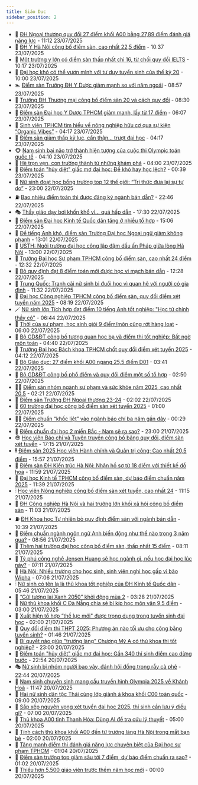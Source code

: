 ```yaml
---
title: Giáo Dục
sidebar_position: 2
---
```


<!-- dantri-giao-duc:START -->
- 🤡 [ĐH Ngoại thương quy đổi 27 điểm khối A00 bằng 27,89 điểm đánh giá năng lực](https://dantri.com.vn/giao-duc/dh-ngoai-thuong-quy-doi-27-diem-khoi-a00-bang-2789-diem-danh-gia-nang-luc-20250723161532396.htm) - 11:12 23/07/2025
- 🗽 [ĐH Y Hà Nội công bố điểm sàn, cao nhất 22,5 điểm](https://dantri.com.vn/giao-duc/dh-y-ha-noi-cong-bo-diem-san-cao-nhat-225-diem-20250722164206679.htm) - 10:37 23/07/2025
- 🚦 [Một trường y lớn có điểm sàn thấp nhất chỉ 16, từ chối quy đổi IELTS](https://dantri.com.vn/giao-duc/mot-truong-y-lon-co-diem-san-thap-nhat-chi-16-tu-choi-quy-doi-ielts-20250723170956718.htm) - 10:17 23/07/2025
- 🌋 [Đại học khó có thể vươn mình với tư duy tuyển sinh của thế kỷ 20](https://dantri.com.vn/giao-duc/dai-hoc-kho-co-the-vuon-minh-voi-tu-duy-tuyen-sinh-cua-the-ky-20-20250723073606542.htm) - 10:00 23/07/2025
- 🏊 [Điểm sàn Trường ĐH Y Dược giảm mạnh so với năm ngoái](https://dantri.com.vn/giao-duc/diem-san-truong-dh-y-duoc-giam-manh-so-voi-nam-ngoai-20250723155221064.htm) - 08:57 23/07/2025
- 🎃 [Trường ĐH Thương mại công bố điểm sàn 20 và cách quy đổi](https://dantri.com.vn/giao-duc/truong-dh-thuong-mai-cong-bo-diem-san-20-va-cach-quy-doi-20250723115134453.htm) - 08:30 23/07/2025
- 💄 [Điểm sàn Đại học Y Dược TPHCM giảm mạnh, lấy từ 17 điểm](https://dantri.com.vn/giao-duc/diem-san-dai-hoc-y-duoc-tphcm-giam-manh-lay-tu-17-diem-20250723130513748.htm) - 06:07 23/07/2025
- 🦅 [Sinh viên TPHCM tìm hiểu về nông nghiệp hữu cơ qua sự kiện “Organic Vibes”](https://dantri.com.vn/giao-duc/sinh-vien-tphcm-tim-hieu-ve-nong-nghiep-huu-co-qua-su-kien-organic-vibes-20250723095206563.htm) - 04:17 23/07/2025
- 🚦 [Điểm sàn giảm thấp kỷ lục, cẩn thận… trượt đại học](https://dantri.com.vn/giao-duc/diem-san-giam-thap-ky-luc-can-than-truot-dai-hoc-20250723111145814.htm) - 04:17 23/07/2025
- 🐵 [Nam sinh bại não trở thành hiện tượng của cuộc thi Olympic toán quốc tế](https://dantri.com.vn/giao-duc/nam-sinh-bai-nao-tro-thanh-hien-tuong-cua-cuoc-thi-olympic-toan-quoc-te-20250723105536202.htm) - 04:10 23/07/2025
- 🐘 [Hè trọn vẹn, con trưởng thành từ những khám phá](https://dantri.com.vn/giao-duc/he-tron-ven-con-truong-thanh-tu-nhung-kham-pha-20250723105544564.htm) - 04:00 23/07/2025
- 🦏 [Điểm toán &quot;hủy diệt&quot; giấc mơ đại học: Đề khó hay học lệch?](https://dantri.com.vn/giao-duc/diem-toan-huy-diet-giac-mo-dai-hoc-de-kho-hay-hoc-lech-20250723071925122.htm) - 00:39 23/07/2025
- 💼 [Nữ sinh đoạt học bổng trường top 12 thế giới: “Tri thức đưa lại sự tự do”](https://dantri.com.vn/giao-duc/nu-sinh-doat-hoc-bong-truong-top-12-the-gioi-tri-thuc-dua-lai-su-tu-do-20250722044805153.htm) - 23:00 22/07/2025
- ⛽️ [Bao nhiêu điểm toán thì được đăng ký ngành bán dẫn?](https://dantri.com.vn/giao-duc/bao-nhieu-diem-toan-thi-duoc-dang-ky-nganh-ban-dan-20250722230249405.htm) - 22:46 22/07/2025
- 🎭 [Thầy giáo dạy bơi khốn khổ vì... quá hấp dẫn](https://dantri.com.vn/giao-duc/thay-giao-day-boi-khon-kho-vi-qua-hap-dan-20250721081103327.htm) - 17:30 22/07/2025
- 🎃 [Điểm sàn Đại học Kinh tế Quốc dân tăng ở nhiều tổ hợp](https://dantri.com.vn/giao-duc/diem-san-dai-hoc-kinh-te-quoc-dan-tang-o-nhieu-to-hop-20250718175922174.htm) - 15:06 22/07/2025
- 🚀 [Đề tiếng Anh khó, điểm sàn Trường Đại học Ngoại ngữ giảm không phanh](https://dantri.com.vn/giao-duc/de-tieng-anh-kho-diem-san-truong-dai-hoc-ngoai-ngu-giam-khong-phanh-20250722195457059.htm) - 13:01 22/07/2025
- 👀 [USTH: Ngôi trường đại học công lập đậm dấu ấn Pháp giữa lòng Hà Nội](https://dantri.com.vn/giao-duc/usth-ngoi-truong-dai-hoc-cong-lap-dam-dau-an-phap-giua-long-ha-noi-20250722163943706.htm) - 13:00 22/07/2025
- 🌝 [Trường Đại học Sư phạm TPHCM công bố điểm sàn, cao nhất 24 điểm](https://dantri.com.vn/giao-duc/truong-dai-hoc-su-pham-tphcm-cong-bo-diem-san-cao-nhat-24-diem-20250722190323995.htm) - 12:32 22/07/2025
- 🤗 [Bỏ quy định đạt 8 điểm toán mới được học vi mạch bán dẫn](https://dantri.com.vn/giao-duc/bo-quy-dinh-dat-8-diem-toan-moi-duoc-hoc-vi-mach-ban-dan-20250722192729304.htm) - 12:28 22/07/2025
- 🦄 [Trung Quốc: Tranh cãi nữ sinh bị đuổi học vì quan hệ với người có gia đình](https://dantri.com.vn/giao-duc/trung-quoc-tranh-cai-nu-sinh-bi-duoi-hoc-vi-quan-he-voi-nguoi-co-gia-dinh-20250721094843478.htm) - 11:32 22/07/2025
- 🦍 [Đại học Công nghiệp TPHCM công bố điểm sàn, quy đổi điểm xét tuyển năm 2025](https://dantri.com.vn/giao-duc/dai-hoc-cong-nghiep-tphcm-cong-bo-diem-san-quy-doi-diem-xet-tuyen-nam-2025-20250722150755408.htm) - 08:19 22/07/2025
- 🪄 [Nữ sinh lớp Tích hợp đạt điểm 10 tiếng Anh tốt nghiệp: &quot;Học từ chính thầy cô&quot;](https://dantri.com.vn/giao-duc/nu-sinh-lop-tich-hop-dat-diem-10-tieng-anh-tot-nghiep-hoc-tu-chinh-thay-co-20250722122617316.htm) - 06:44 22/07/2025
- 🦆 [Thời của sư phạm, học sinh giỏi 9 điểm/môn cũng rớt hàng loạt](https://dantri.com.vn/giao-duc/thoi-cua-su-pham-hoc-sinh-gioi-9-diemmon-cung-rot-hang-loat-20250722103732041.htm) - 06:00 22/07/2025
- 🚀 [Bộ GD&amp;ĐT công bố tương quan học bạ và điểm thi tốt nghiệp: Bất ngờ môn toán](https://dantri.com.vn/giao-duc/bo-gddt-cong-bo-tuong-quan-hoc-ba-va-diem-thi-tot-nghiep-bat-ngo-mon-toan-20250722112517258.htm) - 04:40 22/07/2025
- 🦒 [Trường Đại học Bách khoa TPHCM chốt quy đổi điểm xét tuyển 2025](https://dantri.com.vn/giao-duc/truong-dai-hoc-bach-khoa-tphcm-chot-quy-doi-diem-xet-tuyen-2025-20250722110324065.htm) - 04:12 22/07/2025
- 🤡 [Bộ Giáo dục: 27 điểm khối A00 ngang 25,5 điểm D01](https://dantri.com.vn/giao-duc/bo-giao-duc-27-diem-khoi-a00-ngang-255-diem-d01-20250722103714364.htm) - 03:41 22/07/2025
- 🤔 [Bộ GD&amp;ĐT công bố phổ điểm và quy đổi điểm một số tổ hợp](https://dantri.com.vn/giao-duc/bo-gddt-cong-bo-pho-diem-va-quy-doi-diem-mot-so-to-hop-20250721191621297.htm) - 02:50 22/07/2025
- 🧑‍💻 [Điểm sàn nhóm ngành sư phạm và sức khỏe năm 2025, cao nhất 20,5](https://dantri.com.vn/giao-duc/diem-san-nhom-nganh-su-pham-va-suc-khoe-nam-2025-cao-nhat-205-20250721103957526.htm) - 02:21 22/07/2025
- 🤡 [Điểm sàn Trường ĐH Ngoại thương 23-24](https://dantri.com.vn/giao-duc/diem-san-truong-dh-ngoai-thuong-23-24-20250718173748041.htm) - 02:02 22/07/2025
- 🧠 [60 trường đại học công bố điểm sàn xét tuyển 2025](https://dantri.com.vn/giao-duc/60-truong-dai-hoc-cong-bo-diem-san-xet-tuyen-2025-20250721235633403.htm) - 01:00 22/07/2025
- 🧑‍💻 [Điểm chuẩn “khốc liệt” vào ngành báo chí ba năm gần đây](https://dantri.com.vn/giao-duc/diem-chuan-khoc-liet-vao-nganh-bao-chi-ba-nam-gan-day-20250722070745842.htm) - 00:29 22/07/2025
- 🧠 [Điểm chuẩn đại học 2 miền Bắc - Nam sẽ ra sao?](https://dantri.com.vn/giao-duc/diem-chuan-dai-hoc-2-mien-bac-nam-se-ra-sao-20250721183316761.htm) - 23:00 21/07/2025
- 😎 [Học viện Báo chí và Tuyên truyền công bố bảng quy đổi, điểm sàn xét tuyển](https://dantri.com.vn/giao-duc/hoc-vien-bao-chi-va-tuyen-truyen-cong-bo-bang-quy-doi-diem-san-xet-tuyen-20250722000809176.htm) - 17:15 21/07/2025
- 🕴 [Điểm sàn 2025 Học viện Hành chính và Quản trị công: Cao nhất 20,5 điểm](https://dantri.com.vn/giao-duc/diem-san-2025-hoc-vien-hanh-chinh-va-quan-tri-cong-cao-nhat-205-diem-20250721223726389.htm) - 15:57 21/07/2025
- 🧠 [Điểm sàn ĐH Kiến trúc Hà Nội: Nhận hồ sơ từ 18 điểm với thiết kế đồ họa](https://dantri.com.vn/giao-duc/diem-san-dh-kien-truc-ha-noi-nhan-ho-so-tu-18-diem-voi-thiet-ke-do-hoa-20250721185432672.htm) - 11:59 21/07/2025
- 🚀 [Đại học Kinh tế TPHCM công bố điểm sàn, dự báo điểm chuẩn năm 2025](https://dantri.com.vn/giao-duc/dai-hoc-kinh-te-tphcm-cong-bo-diem-san-du-bao-diem-chuan-nam-2025-20250721183746081.htm) - 11:39 21/07/2025
- 🕯 [Học viện Nông nghiệp công bố điểm sàn xét tuyển, cao nhất 24](https://dantri.com.vn/giao-duc/hoc-vien-nong-nghiep-cong-bo-diem-san-xet-tuyen-cao-nhat-24-20250721181238514.htm) - 11:15 21/07/2025
- 🧰 [ĐH Công nghiệp Hà Nội và hai trường lớn khối xã hội công bố điểm sàn](https://dantri.com.vn/giao-duc/dh-cong-nghiep-ha-noi-va-hai-truong-lon-khoi-xa-hoi-cong-bo-diem-san-20250721175923690.htm) - 11:03 21/07/2025
- ⛽️ [ĐH Khoa học Tự nhiên bỏ quy định điểm sàn với ngành bán dẫn](https://dantri.com.vn/giao-duc/dh-khoa-hoc-tu-nhien-bo-quy-dinh-diem-san-voi-nganh-ban-dan-20250721171808327.htm) - 10:39 21/07/2025
- 🤖 [Điểm chuẩn ngành ngôn ngữ Anh biến động như thế nào trong 3 năm qua?](https://dantri.com.vn/giao-duc/diem-chuan-nganh-ngon-ngu-anh-bien-dong-nhu-the-nao-trong-3-nam-qua-20250721154644633.htm) - 08:56 21/07/2025
- 🦍 [Thêm hai trường đại học công bố điểm sàn, thấp nhất 15 điểm](https://dantri.com.vn/giao-duc/them-hai-truong-dai-hoc-cong-bo-diem-san-thap-nhat-15-diem-20250721150823442.htm) - 08:11 21/07/2025
- 🐘 [Tỷ phú công nghệ Jensen Huang sẽ học ngành gì, nếu học đại học lúc này?](https://dantri.com.vn/giao-duc/ty-phu-cong-nghe-jensen-huang-se-hoc-nganh-gi-neu-hoc-dai-hoc-luc-nay-20250721112848170.htm) - 07:11 21/07/2025
- 🌊 [Hà Nội: Nhiều trường cho học sinh, sinh viên nghỉ học gấp vì bão Wipha](https://dantri.com.vn/giao-duc/ha-noi-nhieu-truong-cho-hoc-sinh-sinh-vien-nghi-hoc-gap-vi-bao-wipha-20250721135800368.htm) - 07:06 21/07/2025
- 🕯 [Nữ sinh có tên lạ là thủ khoa tốt nghiệp của ĐH Kinh tế Quốc dân](https://dantri.com.vn/giao-duc/nu-sinh-co-ten-la-la-thu-khoa-tot-nghiep-cua-dh-kinh-te-quoc-dan-20250721115948800.htm) - 05:46 21/07/2025
- 🐎 [“Gửi tương lai Xanh 2050” khởi động mùa 2](https://dantri.com.vn/giao-duc/gui-tuong-lai-xanh-2050-khoi-dong-mua-2-20250721101827876.htm) - 03:28 21/07/2025
- 🐻 [Nữ thủ khoa khối C Đà Nẵng chia sẻ bí kíp học môn văn 9,5 điểm](https://dantri.com.vn/giao-duc/nu-thu-khoa-khoi-c-da-nang-chia-se-bi-kip-hoc-mon-van-95-diem-20250720161101759.htm) - 03:00 21/07/2025
- 🐎 [Xuất hiện tổ hợp “thế lực mới&quot; được trọng dụng trong tuyển sinh đại học](https://dantri.com.vn/giao-duc/xuat-hien-to-hop-the-luc-moi-duoc-trong-dung-trong-tuyen-sinh-dai-hoc-20250721010821683.htm) - 02:00 21/07/2025
- 🫣 [Quy đổi điểm thi THPT 2025: Phương án nào tối ưu cho công bằng tuyển sinh?](https://dantri.com.vn/giao-duc/quy-doi-diem-thi-thpt-2025-phuong-an-nao-toi-uu-cho-cong-bang-tuyen-sinh-20250721083201252.htm) - 01:46 21/07/2025
- 🤭 [Bí quyết nào giúp &quot;trường làng&quot; Chương Mỹ A có thủ khoa thi tốt nghiệp?](https://dantri.com.vn/giao-duc/bi-quyet-nao-giup-truong-lang-chuong-my-a-co-thu-khoa-thi-tot-nghiep-20250720071828314.htm) - 23:00 20/07/2025
- 🥳 [Điểm toán &quot;hủy diệt&quot; giấc mơ đại học: Gần 340 thí sinh điểm cao dừng bước](https://dantri.com.vn/giao-duc/diem-toan-huy-diet-giac-mo-dai-hoc-gan-340-thi-sinh-diem-cao-dung-buoc-20250721024223340.htm) - 22:54 20/07/2025
- 🎭 [Nữ sinh bị nhóm người bao vây, đánh hội đồng trong rẫy cà phê](https://dantri.com.vn/giao-duc/nu-sinh-bi-nhom-nguoi-bao-vay-danh-hoi-dong-trong-ray-ca-phe-20250720212817457.htm) - 22:44 20/07/2025
- 🥸 [Nam sinh chuyên sinh mang cầu truyền hình Olympia 2025 về Khánh Hoà](https://dantri.com.vn/giao-duc/nam-sinh-chuyen-sinh-mang-cau-truyen-hinh-olympia-2025-ve-khanh-hoa-20250720183932341.htm) - 11:47 20/07/2025
- 🦣 [Hai nữ sinh dân tộc Thái cùng lớp giành á khoa khối C00 toàn quốc](https://dantri.com.vn/giao-duc/hai-nu-sinh-dan-toc-thai-cung-lop-gianh-a-khoa-khoi-c00-toan-quoc-20250720120148173.htm) - 09:00 20/07/2025
- 🤔 [Sắp xếp nguyện vọng xét tuyển đại học 2025, thí sinh cần lưu ý điều gì?](https://dantri.com.vn/giao-duc/sap-xep-nguyen-vong-xet-tuyen-dai-hoc-2025-thi-sinh-can-luu-y-dieu-gi-20250720075859194.htm) - 07:00 20/07/2025
- 🦣 [Thủ khoa A00 tỉnh Thanh Hóa: Dùng AI để tra cứu lý thuyết](https://dantri.com.vn/giao-duc/thu-khoa-a00-tinh-thanh-hoa-dung-ai-de-tra-cuu-ly-thuyet-20250719152223475.htm) - 05:00 20/07/2025
- 🐲 [Tính cách thủ khoa khối A00 đến từ trường làng Hà Nội trong mắt bạn bè](https://dantri.com.vn/giao-duc/tinh-cach-thu-khoa-khoi-a00-den-tu-truong-lang-ha-noi-trong-mat-ban-be-20250719114006489.htm) - 02:00 20/07/2025
- 🔭 [Tăng mạnh điểm thi đánh giá năng lực chuyên biệt của Đại học sư phạm TPHCM](https://dantri.com.vn/giao-duc/tang-manh-diem-thi-danh-gia-nang-luc-chuyen-biet-cua-dai-hoc-su-pham-tphcm-20250720080035587.htm) - 01:04 20/07/2025
- 🥷 [Điểm sàn trường top giảm sâu tới 7 điểm, dự báo điểm chuẩn ra sao?](https://dantri.com.vn/giao-duc/diem-san-truong-top-giam-sau-toi-7-diem-du-bao-diem-chuan-ra-sao-20250720072714269.htm) - 01:02 20/07/2025
- 🎊 [Thiếu hơn 5.500 giáo viên trước thềm năm học mới](https://dantri.com.vn/giao-duc/thieu-hon-5500-giao-vien-truoc-them-nam-hoc-moi-20250719090837986.htm) - 00:00 20/07/2025<!-- dantri-giao-duc:END -->
